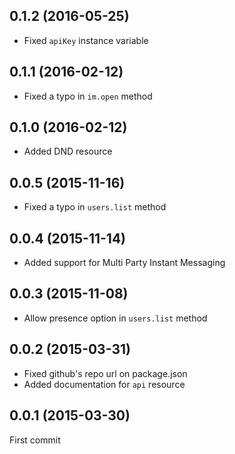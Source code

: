 ## 0.1.2 (2016-05-25)

  - Fixed `apiKey` instance variable

## 0.1.1 (2016-02-12)

  - Fixed a typo in `im.open` method

## 0.1.0 (2016-02-12)

  - Added DND resource

## 0.0.5 (2015-11-16)

  - Fixed a typo in `users.list` method

## 0.0.4 (2015-11-14)

  - Added support for Multi Party Instant Messaging

## 0.0.3 (2015-11-08)

  - Allow presence option in `users.list` method

## 0.0.2 (2015-03-31)

  - Fixed github's repo url on package.json
  - Added documentation for `api` resource

## 0.0.1 (2015-03-30)

  First commit
